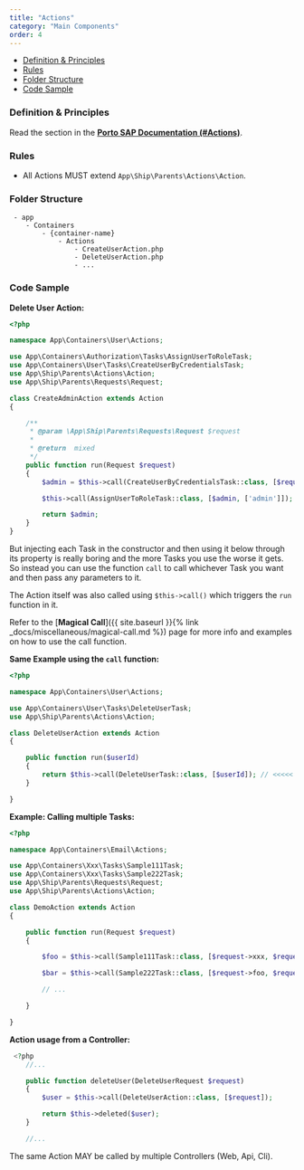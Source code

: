 ```yaml
---
title: "Actions"
category: "Main Components"
order: 4
---
```

- [Definition & Principles](#definition-principles)
- [Rules](#rules)
- [Folder Structure](#folder-structure)
- [Code Sample](#code-sample)

<a name="definition-principles"></a>

### Definition & Principles

Read the section in the  [**Porto SAP Documentation (#Actions)**](https://github.com/Mahmoudz/Porto#Actions).

<a name="rules"></a>

### Rules

- All Actions MUST extend `App\Ship\Parents\Actions\Action`.

<a name="folder-structure"></a>

### Folder Structure

```
 - app
    - Containers
        - {container-name}
            - Actions
                - CreateUserAction.php
                - DeleteUserAction.php
                - ...
```

<a name="code-sample"></a>

### Code Sample

**Delete User Action:**

```php
<?php

namespace App\Containers\User\Actions;

use App\Containers\Authorization\Tasks\AssignUserToRoleTask;
use App\Containers\User\Tasks\CreateUserByCredentialsTask;
use App\Ship\Parents\Actions\Action;
use App\Ship\Parents\Requests\Request;

class CreateAdminAction extends Action
{

    /**
     * @param \App\Ship\Parents\Requests\Request $request
     *
     * @return  mixed
     */
    public function run(Request $request)
    {
        $admin = $this->call(CreateUserByCredentialsTask::class, [$request->email, $request->password, $request->name]);

        $this->call(AssignUserToRoleTask::class, [$admin, ['admin']]);

        return $admin;
    }
}

```

But injecting each Task in the constructor and then using it below through its property is really boring and the more Tasks you use the worse it gets. So instead you can use the function `call` to call whichever Task you want and then pass any parameters to it.


The Action itself was also called using `$this->call()` which triggers the `run` function in it.


Refer to the [**Magical Call**]({{ site.baseurl }}{% link _docs/miscellaneous/magical-call.md %})  page for more info and examples on how to use the call function.



**Same Example using the `call` function:**


```php
<?php

namespace App\Containers\User\Actions;

use App\Containers\User\Tasks\DeleteUserTask;
use App\Ship\Parents\Actions\Action;

class DeleteUserAction extends Action
{

    public function run($userId)
    {
        return $this->call(DeleteUserTask::class, [$userId]); // <<<<<
    }

}
```


**Example: Calling multiple Tasks:**

```php
<?php

namespace App\Containers\Email\Actions;

use App\Containers\Xxx\Tasks\Sample111Task;
use App\Containers\Xxx\Tasks\Sample222Task;
use App\Ship\Parents\Requests\Request;
use App\Ship\Parents\Actions\Action;

class DemoAction extends Action
{

    public function run(Request $request)
    {

        $foo = $this->call(Sample111Task::class, [$request->xxx, $request->yyy]);

        $bar = $this->call(Sample222Task::class, [$request->foo, $request->zzz]);

        // ...

    }

}

```


**Action usage from a Controller:**

```php
 <?php
    //...

    public function deleteUser(DeleteUserRequest $request)
    {
        $user = $this->call(DeleteUserAction::class, [$request]);

        return $this->deleted($user);
    }

    //...
```

The same Action MAY be called by multiple Controllers (Web, Api, Cli).
